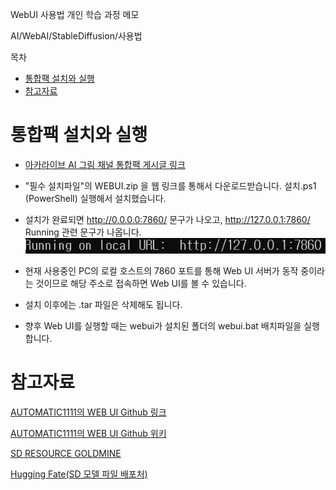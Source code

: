 WebUI 사용법 개인 학습 과정 메모

AI/WebAI/StableDiffusion/사용법



목차
- [통합팩 설치와 실행](#통합팩-설치와-실행)
- [참고자료](#참고자료)




# 통합팩 설치와 실행
- [아카라이브 AI 그림 채널 통합팩 게시글 링크](https://arca.live/b/aiart/60216616)

- "필수 설치파일"의 WEBUI.zip 을 웹 링크를 통해서 다운로드받습니다. 설치.ps1 (PowerShell) 실행해서 설치했습니다. 

- 설치가 완료되면 http://0.0.0.0:7860/ 문구가 나오고, http://127.0.0.1:7860/ Running 관련 문구가 나옵니다.
![](2022-10-19-23-52-10.png)

- 현재 사용중인 PC의 로컬 호스트의 7860 포트를 통해 Web UI 서버가 동작 중이라는 것이므로 해당 주소로 접속하면 Web UI를 볼 수 있습니다.

- 설치 이후에는 .tar 파일은 삭제해도 됩니다.

- 향후 Web UI를 실행할 때는 webui가 설치된 폴더의 webui.bat 배치파일을 실행합니다.





# 참고자료

[AUTOMATIC1111의 WEB UI Github 링크](https://github.com/AUTOMATIC1111/stable-diffusion-webui)

[AUTOMATIC1111의 WEB UI Github 위키](https://github.com/AUTOMATIC1111/stable-diffusion-webui/wiki)

[SD RESOURCE GOLDMINE](https://rentry.org/sdupdates)

[Hugging Fate(SD 모델 파일 배포처)](https://huggingface.co/)